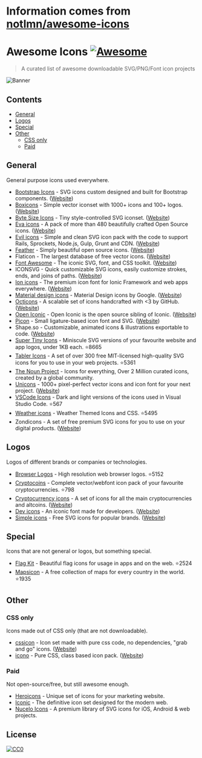 # Information comes from [notlmn/awesome-icons](https://github.com/notlmn/awesome-icons)
# Awesome Icons [![Awesome](https://awesome.re/badge.svg)](https://awesome.re)

> A curated list of awesome downloadable SVG/PNG/Font icon projects

![Banner](./media/banner.png)

## Contents

- [General](#general)
- [Logos](#logos)
- [Special](#special)
- [Other](#other)
  - [CSS only](#css-only)
  - [Paid](#paid)


## General

General purpose icons used everywhere.

- [Bootstrap Icons](https://github.com/twbs/icons#readme) - SVG icons custom designed and built for Bootstrap components. ([Website](https://icons.getbootstrap.com/))
- [Boxicons](https://github.com/atisawd/boxicons#readme) - Simple vector iconset with 1000+ icons and 100+ logos. ([Website](https://boxicons.com/))
- [Byte Size Icons](https://github.com/danklammer/bytesize-icons#readme) - Tiny style-controlled SVG iconset. ([Website](https://danklammer.com/bytesize-icons))
- [Eva icons](https://github.com/akveo/eva-icons#readme) - A pack of more than 480 beautifully crafted Open Source icons. ([Website](https://akveo.github.io/eva-icons))
- [Evil icons](https://github.com/evil-icons/evil-icons#readme) - Simple and clean SVG icon pack with the code to support Rails, Sprockets, Node.js, Gulp, Grunt and CDN. ([Website](http://evil-icons.io))
- [Feather](https://github.com/feathericons/feather#readme) - Simply beautiful open source icons. ([Website](https://feathericons.com))
- Flaticon - The largest database of free vector icons. ([Website](https://flaticon.com))
- [Font Awesome](https://github.com/FortAwesome/Font-Awesome#readme) - The iconic SVG, font, and CSS toolkit. ([Website](https://fontawesome.com))
- ICONSVG - Quick customizable SVG icons, easily customize strokes, ends, and joins of paths. ([Website](https://iconsvg.xyz))
- [Ion icons](https://github.com/ionic-team/ionicons#readme) - The premium icon font for Ionic Framework and web apps everywhere. ([Website](https://ionicons.com))
- [Material design icons](https://github.com/google/material-design-icons#readme) - Material Design icons by Google. ([Website](https://material.io/tools/icons))
- [Octicons](https://github.com/primer/octicons#readme) - A scalable set of icons handcrafted with <3 by GitHub. ([Website](https://octicons.github.com))
- [Open Iconic](https://github.com/iconic/open-iconic#readme) - Open Iconic is the open source sibling of Iconic. ([Website](https://useiconic.com/open))
- [Picon](https://github.com/yne/picon#readme) - Small ligature-based icon font and SVG. ([Website](https://yne.fr/picon))
- Shape.so - Customizable, animated icons & illustrations exportable to code. ([Website](https://shape.so))
- [Super Tiny Icons](https://github.com/edent/SuperTinyIcons#readme) - Miniscule SVG versions of your favourite website and app logos, under 1KB each. :star:8665
- [Tabler Icons](https://github.com/tabler/tabler-icons) - A set of over 300 free MIT-licensed high-quality SVG icons for you to use in your web projects. :star:5361
- [The Noun Project](https://thenounproject.com/) - Icons for everything, Over 2 Million curated icons, created by a global community.
- [Unicons](https://github.com/iconscout/unicons) - 1000+ pixel-perfect vector icons and icon font for your next project. ([Website](https://iconscout.com/unicons))
- [VSCode Icons](https://github.com/microsoft/vscode-icons#readme) - Dark and light versions of the icons used in Visual Studio Code. :star:567
- [Weather icons](https://github.com/erikflowers/weather-icons#readme) - Weather Themed Icons and CSS. :star:5495
- Zondicons - A set of free premium SVG icons for you to use on your digital products. ([Website](http://www.zondicons.com))


## Logos

Logos of different brands or companies or technologies.

- [Browser Logos](https://github.com/alrra/browser-logos#readme) - High resolution web browser logos. :star:5152
- [Cryptocoins](https://github.com/AllienWorks/cryptocoins#readme) - Complete vector/webfont icon pack of your favourite cryptocurrencies. :star:798
- [Cryptocurrency icons](https://github.com/atomiclabs/cryptocurrency-icons#readme) - A set of icons for all the main cryptocurrencies and altcoins. ([Website](http://cryptoicons.co))
- [Dev icons](https://github.com/vorillaz/devicons#readme) - An iconic font made for developers. ([Website](http://vorillaz.github.io/devicons))
- [Simple icons](https://github.com/simple-icons/simple-icons#readme) - Free SVG icons for popular brands. ([Website](https://simpleicons.org))


## Special

Icons that are not general or logos, but something special.

- [Flag Kit](https://github.com/madebybowtie/FlagKit#readme) - Beautiful flag icons for usage in apps and on the web. :star:2524
- [Mapsicon](https://github.com/djaiss/mapsicon#readme) - A free collection of maps for every country in the world. :star:1935


## Other

### CSS only

Icons made out of CSS only (that are not downloadable).

- [cssicon](https://github.com/wentin/cssicon#readme) - Icon set made with pure css code, no dependencies, "grab and go" icons. ([Website](https://cssicon.space))
- [icono](https://github.com/saeedalipoor/icono#readme) - Pure CSS, class based icon pack. ([Website](https://saeedalipoor.github.io/icono))

### Paid

Not open-source/free, but still awesome enough.

- [Heroicons](https://www.heroicons.com) - Unique set of icons for your marketing website.
- [Iconic](https://useiconic.com) - The definitive icon set designed for the modern web.
- [Nucelo Icons](https://nucleoapp.com/premium-icons) - A premium library of SVG icons for iOS, Android & web projects.


## License

[![CC0](https://mirrors.creativecommons.org/presskit/buttons/88x31/svg/cc-zero.svg)](https://creativecommons.org/publicdomain/zero/1.0/)

